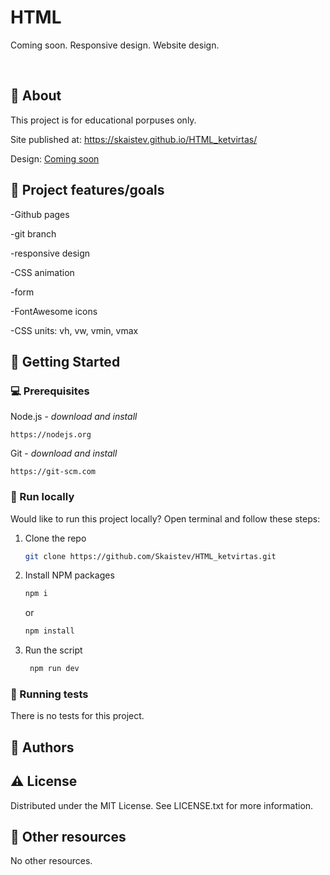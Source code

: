 # HTML
Coming soon. Responsive design. Website design.

<br>

## 🌟 About

This project is for educational porpuses only. 

Site published at:  https://skaistev.github.io/HTML_ketvirtas/

Design: [Coming soon](https://cdn.discordapp.com/attachments/850245533838868480/850246473362178048/coming-soon-wide.png)

## 🎯 Project features/goals

-Github pages <p>
-git branch <p>
-responsive design <p>
-CSS animation <p>
-form <p>
-FontAwesome icons <p>
-CSS units: vh, vw, vmin, vmax <p>



## 🧰 Getting Started

### 💻 Prerequisites

Node.js - _download and install_

```
https://nodejs.org
```

Git - _download and install_

```
https://git-scm.com
```

### 🏃 Run locally

Would like to run this project locally? Open terminal and follow these steps:

1. Clone the repo
    ```sh
    git clone https://github.com/Skaistev/HTML_ketvirtas.git
    ```
2. Install NPM packages
    ```sh
    npm i
    ```
    or
    ```sh
    npm install
    ```
3. Run the script
   ```sh
    npm run dev
   ```



### 🧪 Running tests

There is no tests for this project.

## 🎅 Authors



## ⚠️ License

Distributed under the MIT License. See LICENSE.txt for more information.

## 🔗 Other resources

No other resources.